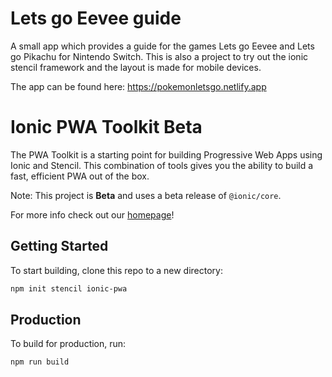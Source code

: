 # Lets go Eevee guide
A small app which provides a guide for the games Lets go Eevee and Lets go Pikachu for Nintendo Switch.
This is also a project to try out the ionic stencil framework and the layout is made for mobile devices.

The app can be found here: https://pokemonletsgo.netlify.app

# Ionic PWA Toolkit Beta

The PWA Toolkit is a starting point for building Progressive Web Apps using Ionic and Stencil.
This combination of tools gives you the ability to build a fast, efficient PWA out of the box.

Note: This project is **Beta** and uses a beta release of `@ionic/core`.

For more info check out our [homepage](https://ionicframework.com/pwa/toolkit)!

## Getting Started

To start building, clone this repo to a new directory:

```bash
npm init stencil ionic-pwa
```

## Production

To build for production, run:

```bash
npm run build
```


